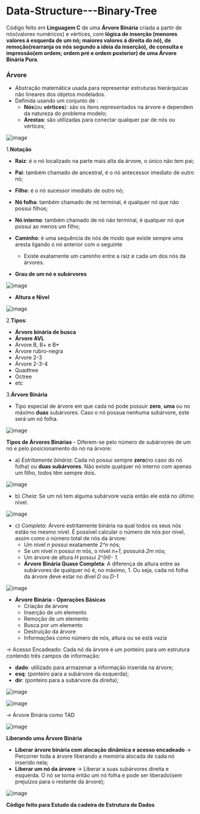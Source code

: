 # Data-Structure---Binary-Tree

Código feito em **Linguagem C** de uma **Árvore Binária** criada a partir de nós(valores numéricos) e vértices, com **lógica de inserção (menores valores á
esquerda de um nó; maiores valores á direita do nó), de remoção(rearranja os nós segundo a ideia da inserção), de consulta e impressão(em ordem; ordem pré
e ordem posterior) de uma Árvore Binária Pura**.

### Árvore
* Abstração matemática usada para representar estruturas hierárquicas não lineares dos objetos modelados.
* Definida usando um conjunto de :
  * **Nós**(ou **vértices**): são os itens representados na árvore e dependem da natureza do problema modelo;
  * **Arestas**: são utilizadas para conectar qualquer par de nós ou vértices;

![image](https://github.com/vinicOio222/Estrutura-de-Dados---Estudos/assets/101837153/811f5a9f-a91d-4fec-95f2-4ce5959eda69)

1.**Notação**
  * **Raiz**: é o nó localizado na parte mais alta da árvore, o único não tem pai;
  * **Pai**: também chamado de ancestral, é o nó antecessor imediato de outro nó;
  * **Filho**: é o nó sucessor imediato de outro nó;
  * **Nó folha**: também chamado de nó terminal, é qualquer nó que não possui filhos;
  * **Nó interno**: também chamado de nó não terminal, é qualquer nó que possui ao menos um filho;
  * **Caminho**: é uma sequência de nós de modo que existe sempre uma aresta ligando o nó anterior com o seguinte
      * Existe exatamente um caminho entre a raiz e cada um dos nós da árvores.

  * **Grau de um nó e subárvores**
 
![image](https://github.com/vinicOio222/Estrutura-de-Dados---Estudos/assets/101837153/c8c7be9a-5fc4-4cb1-bd7f-a1168e8e9d5f)

* **Altura e Nível**

![image](https://github.com/vinicOio222/Estrutura-de-Dados---Estudos/assets/101837153/a3bd7cc9-7f97-4966-8936-ab9237d3dc85)

2.**Tipos**:
* **Árvore binária de busca**
* **Árvore AVL**
* Árvore B, B+ e B*
* Árvore rubro-negra
* Árvore 2-3
* Árvore 2-3-4
* Quadtree
* Octree
* etc

3.**Árvore Binária**
- Tipo especial de árvore em que cada nó pode possuir **zero**, **uma** ou no máximo **duas** subárvores. Caso o nó possua nenhuma subárvore, este será um nó folha.

![image](https://github.com/vinicOio222/Estrutura-de-Dados---Estudos/assets/101837153/ec3961f2-5539-4550-a4b7-0d22ad26868e)

**Tipos de Árvores Binárias** - Diferem-se pelo número de subárvores de um nó e pelo posicionamento do nó na árvore:

 * a) *Estritamente binária*: Cada nó possui sempre **zero**(no caso do nó folha) ou **duas subárvores**. Não existe qualquer nó interno com apenas um filho, todos têm sempre dois.

![image](https://github.com/vinicOio222/Estrutura-de-Dados---Estudos/assets/101837153/8f8a9ac9-5c01-4490-bcf4-aa21c0c05cda)
 
 * b) *Cheia*: Se um nó tem alguma subárvore vazia então ele está no último nível.
 
 ![image](https://github.com/vinicOio222/Estrutura-de-Dados---Estudos/assets/101837153/a212ec9c-fbec-4407-877b-f950bbf043ee)

 
*  c) *Completa*: Árvore estritamente binária na qual todos os seus nós estão no mesmo nível. É possível calcular o número de nós por nível, assim como o número total de nós da árvore:
      * Um nível *n* possui exatamente *2^n* nós;
      * Se um nível *n* possui *m* nós, o nível *n+1*, possuirá *2m* nós;
      * Um árvore de altura *H* possui *2^(H)- 1*.
      * **Árvore Binária Quase Completa**: A diferença de altura entre as subárvores de qualquer nó é, no máximo, 1. Ou seja, cada nó folha da árvore deve estar no dível *D* ou *D-1*

![image](https://github.com/vinicOio222/Estrutura-de-Dados---Estudos/assets/101837153/65e8078e-ab92-4081-a72e-d097f64db6eb)

* **Árvore Binária - Operações Básicas**
  * Criação de árvore
  * Inserção de um elemento
  * Remoção de um elemento
  * Busca por um elemento
  * Destruição da árvore
  * Informações como número de nós, altura ou se está vazia

-> Acesso Encadeado: Cada nó da árvore é um ponteiro para um estrutura contendo três campos de informação:

* **dado**: utilizado para armazenar a informação inserida na árvore;
* **esq**: (ponteiro para a subárvore da esquerda);
* **dir**: (ponteiro para a subárvore da direita);

![image](https://github.com/vinicOio222/Estrutura-de-Dados---Estudos/assets/101837153/b54998f6-35fe-4bc2-99d0-f137f3be3729)

![image](https://github.com/vinicOio222/Estrutura-de-Dados---Estudos/assets/101837153/599192fa-6e04-4ec3-98f6-0b262d62716d)

-> Árvore Binária como TAD

![image](https://github.com/vinicOio222/Estrutura-de-Dados---Estudos/assets/101837153/ce8121bb-67bc-4146-9f25-db38cdc232a9)

**Liberando uma Árvore Binária**
  * **Liberar árvore binária com alocação dinâmica e acesso encadeado** -> Percorrer toda a árvore liberando a memória alocada de cada nó inserido nela;
  * **Liberar um nó da árvore** -> Liberar a suas subárvores direita e esquerda. O nó se torna então um nó folha e pode ser liberado(sem prejuízos para o restante da árvore);

![image](https://github.com/vinicOio222/Estrutura-de-Dados---Estudos/assets/101837153/ad2b80a8-c691-4231-be59-48b3717dfa52)

**Código feito para Estudo da cadeira de Estrutura de Dados**
